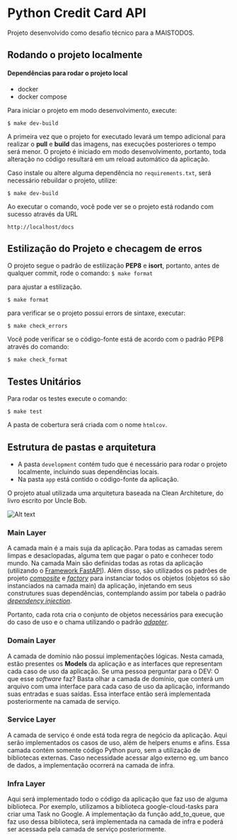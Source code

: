 
# Python Credit Card API
Projeto desenvolvido como desafio técnico para a MAISTODOS.

## Rodando o projeto localmente
#### Dependências para rodar o projeto local

- docker
- docker compose

Para iniciar o projeto em modo desenvolvimento, execute:

```console
$ make dev-build
```
A primeira vez que o projeto for executado levará um tempo adicional para realizar o **pull** e **build** das imagens, nas execuções posteriores o tempo será menor. O projeto é iniciado em modo desenvolvimento, portanto, toda alteração no código resultará em um reload automático da aplicação.

Caso instale ou altere alguma dependência no `requirements.txt`, será necessário rebuildar o projeto, utilize:

```console
$ make dev-build
```

Ao executar o comando, você pode ver se o projeto está rodando com sucesso através da URL

```
http://localhost/docs
```

## Estilização do Projeto e checagem de erros
O projeto segue o padrão de estilização **PEP8** e **isort**, portanto, antes de qualquer commit, rode o comando: ```$ make format```

para ajustar a estilização.
```console
$ make format
```
para verificar se o projeto possui errors de sintaxe, executar:
```console
$ make check_errors
```
Você pode verificar se o código-fonte está de acordo com o padrão PEP8 através do comando:
```console
$ make check_format
```

## Testes Unitários

Para rodar os testes execute o comando:

```console
$ make test
```
A pasta de cobertura será criada com o nome ```htmlcov```.



## Estrutura de pastas e arquitetura

- A pasta ```development``` contém tudo que é necessário para rodar o projeto localmente, incluindo suas dependências locais.
- Na pasta ```app``` está contido o código-fonte da aplicação.

O projeto atual utilizada uma arquitetura baseada na Clean Architeture, do livro escrito por Uncle Bob.

![Alt text](docs/arquitetura-limpa.jpg "Clean Architeture")


### Main Layer
A camada main é a mais suja da aplicação. Para todas as camadas serem limpas e desaclopadas, alguma tem que pagar o pato e conhecer todo mundo.
Na camada Main são definidas todas as rotas da aplicação (utilizando o [Framework FastAPI](https://fastapi.tiangolo.com/)). Além disso, são utilizados os padrões de projeto [*composite*](https://en.wikipedia.org/wiki/Composite_pattern) e [*factory*](https://en.wikipedia.org/wiki/Factory_method_pattern#:~:text=In%20class%2Dbased%20programming%2C%20the,object%20that%20will%20be%20created.) para instanciar todos os objetos (objetos só são instanciados na camada main) da aplicação, injetando em seus construtures suas dependências, contemplando assim por tabela o padrão [*dependency injection*](https://en.wikipedia.org/wiki/Dependency_injection#:~:text=In%20software%20engineering%2C%20dependency%20injection,it%20depends%20on%2C%20called%20dependencies.&text=The%20intent%20behind%20dependency%20injection,increase%20readability%20and%20code%20reuse.).

Portanto, cada rota cria o conjunto de objetos necessários para execução do caso de uso e o chama utilizando o padrão [*adapter*](https://en.wikipedia.org/wiki/Adapter_pattern#:~:text=In%20software%20engineering%2C%20the%20adapter,be%20used%20as%20another%20interface.).

### Domain Layer
A camada de domínio não possui implementações lógicas. Nesta camada, estão presentes os **Models** da aplicação e as interfaces que representam cada caso de uso da aplicação. Se uma pessoa perguntar para o DEV: O que esse *software* faz? Basta olhar a camada de domínio, que conterá um arquivo com uma interface para cada caso de uso da aplicação, informando suas entradas e suas saídas. Essa interface então será implementada posteriormente na camada de serviço.

### Service Layer
A camada de serviço é onde está toda regra de negócio da aplicação. Aqui serão implementados os casos de uso, além de helpers enums e afins. Essa camada contém somente código Python puro, sem a utilização de bibliotecas externas. Caso necessidade acessar algo externo eg. um banco de dados, a implementação ocorrerá na camada de infra.

### Infra Layer
Aqui será implementado todo o código da aplicação que faz uso de alguma biblioteca. Por exemplo, utilizamos a biblioteca google-cloud-tasks para criar uma Task no Google. A implementação da função add_to_queue, que faz uso dessa biblioteca, será implementada na camada de infra e poderá ser acessada pela camada de serviço posteriormente.
